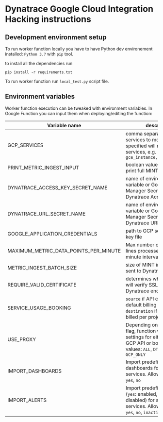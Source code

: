 # Dynatrace Google Cloud Integration Hacking instructions

## Development environment setup

To run worker function locally you have to have Python dev environement installed: `Python 3.7` with `pip` tool.

to install all the dependencies run 
```shell script
pip install -r requirements.txt
```

To run worker function run `local_test.py` script file. 

## Environment variables

Worker function execution can be tweaked with environment variables. In Google Function you can input them when deploying/editing the function:

| Variable name | description   | default value |
| ----------------- | ------------- | ----------- |
| GCP_SERVICES     | comma separated list of services to monitor, if not specified will monitor all the services, e.g. `gce_instance,cloud_function` |  |
| PRINT_METRIC_INGEST_INPUT | boolean value, if true will print full MINT ingest input | false |
| DYNATRACE_ACCESS_KEY_SECRET_NAME | name of environment variable or Google Secret Manager Secret containing Dynatrace Access Key | DYNATRACE_ACCESS_KEY |
| DYNATRACE_URL_SECRET_NAME | name of environment variable or Google Secret Manager Secret containing Dynatrace URL | DYNATRACE_URL |
| GOOGLE_APPLICATION_CREDENTIALS | path to GCP service account key file | |
| MAXIMUM_METRIC_DATA_POINTS_PER_MINUTE | Max number of MINT ingest lines processed in one minute interval | 100 000 |
| METRIC_INGEST_BATCH_SIZE | size of MINT ingest batch sent to Dynatrace cluster | 1000 |
| REQUIRE_VALID_CERTIFICATE | determines whether worker will verify SSL certificate of Dynatrace endpoint | True |
| SERVICE_USAGE_BOOKING | `source` if API calls should use default billing mechanism, `destination` if they should be billed per project | `source` |
| USE_PROXY | Depending on value of this flag, function will use proxy settings for either Dynatrace, GCP API or both. Allowed values: `ALL`, `DT_ONLY`, `GCP_ONLY` |  |
| IMPORT_DASHBOARDS | Import predefined dashboards for selected services. Allowed values: `yes`, `no` | `yes` |
| IMPORT_ALERTS | Import predefined alerts (`yes`: enabled, `inactive`: disabled) for selected services. Allowed values: `yes`, `no`, `inactive` | `yes` |